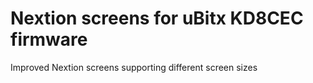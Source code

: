 # Nextion screens for uBitx KD8CEC firmware
 Improved Nextion screens supporting different screen sizes

